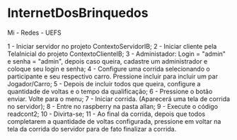 # InternetDosBrinquedos
Mi - Redes - UEFS

1 - Iniciar servidor no projeto ContextoServidorIB;
2 - Iniciar cliente pela TelaInicial do projeto ContextoClienteIB;
3 - Administador: Login = "admin" e senha = "admin", depois caso queira, cadastre um administrador e coloque seu login e senha;
4 - Configure uma corrida selecionando o participante e seu respectivo carro. Pressione incluir para incluir um par Jogador/Carro;
5 - Depois de incluir todos que queira, configure a quantidade de voltas e o tempo da qualificação;
6 - Pressione o botão enviar. Volte para o menu;
7 - Iniciar corrida. (Aparecerá uma tela de corrida no servidor);
8 - Entre no raspberry na pasta allan;
9 - Execute o código readcont2;
10 - Divirta-se;
11 - Ao final da corrida, depois que todos completarem a quantidade de voltas configurada, pressione em voltar na tela da corrida do
servidor para de fato finalizar a corrida.
